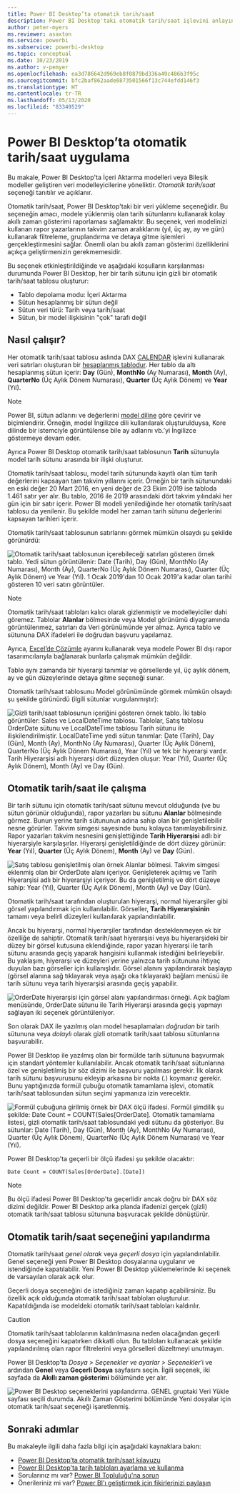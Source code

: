 ```yaml
---
title: Power BI Desktop’ta otomatik tarih/saat
description: Power BI Desktop'taki otomatik tarih/saat işlevini anlayın.
author: peter-myers
ms.reviewer: asaxton
ms.service: powerbi
ms.subservice: powerbi-desktop
ms.topic: conceptual
ms.date: 10/23/2019
ms.author: v-pemyer
ms.openlocfilehash: ea3d786642d969eb8f0879bd336a49c486b3f95c
ms.sourcegitcommit: bfc2baf862aade6873501566f13c744efdd146f3
ms.translationtype: HT
ms.contentlocale: tr-TR
ms.lasthandoff: 05/13/2020
ms.locfileid: "83349529"
---
```

# <a name="apply-auto-datetime-in-power-bi-desktop"></a>Power BI Desktop’ta otomatik tarih/saat uygulama

Bu makale, Power BI Desktop'ta İçeri Aktarma modelleri veya Bileşik modeller geliştiren veri modelleyicilerine yöneliktir. _Otomatik tarih/saat_ seçeneği tanıtılır ve açıklanır.

Otomatik tarih/saat, Power BI Desktop'taki bir veri yükleme seçeneğidir. Bu seçeneğin amacı, modele yüklenmiş olan tarih sütunlarını kullanarak kolay akıllı zaman gösterimi raporlaması sağlamaktır. Bu seçenek, veri modelinizi kullanan rapor yazarlarının takvim zaman aralıklarını (yıl, üç ay, ay ve gün) kullanarak filtreleme, gruplandırma ve detaya gitme işlemleri gerçekleştirmesini sağlar. Önemli olan bu akıllı zaman gösterimi özelliklerini açıkça geliştirmenizin gerekmemesidir.

Bu seçenek etkinleştirildiğinde ve aşağıdaki koşulların karşılanması durumunda Power BI Desktop, her bir tarih sütunu için gizli bir otomatik tarih/saat tablosu oluşturur:

- Tablo depolama modu: İçeri Aktarma
- Sütun hesaplanmış bir sütun değil
- Sütun veri türü: Tarih veya tarih/saat
- Sütun, bir model ilişkisinin "çok" tarafı değil

## <a name="how-it-works"></a>Nasıl çalışır?

Her otomatik tarih/saat tablosu aslında DAX [CALENDAR](/dax/calendar-function-dax) işlevini kullanarak veri satırları oluşturan bir [hesaplanmış tablodur](desktop-calculated-tables.md). Her tablo da altı hesaplanmış sütun içerir: **Day** (Gün), **MonthNo** (Ay Numarası), **Month** (Ay), **QuarterNo** (Üç Aylık Dönem Numarası), **Quarter** (Üç Aylık Dönem) ve **Year** (Yıl).

> [!NOTE]
> Power BI, sütun adlarını ve değerlerini [model diline](../fundamentals/supported-languages-countries-regions.md#choose-the-language-for-the-model-in-power-bi-desktop) göre çevirir ve biçimlendirir. Örneğin, model İngilizce dili kullanılarak oluşturulduysa, Kore dilinde bir istemciyle görüntülense bile ay adlarını vb.’yi İngilizce göstermeye devam eder.

Ayrıca Power BI Desktop otomatik tarih/saat tablosunun **Tarih** sütunuyla model tarih sütunu arasında bir ilişki oluşturur.

Otomatik tarih/saat tablosu, model tarih sütununda kayıtlı olan tüm tarih değerlerini kapsayan tam takvim yıllarını içerir. Örneğin bir tarih sütunundaki en eski değer 20 Mart 2016, en yeni değer de 23 Ekim 2019 ise tabloda 1.461 satır yer alır. Bu tablo, 2016 ile 2019 arasındaki dört takvim yılındaki her gün için bir satır içerir. Power BI modeli yenilediğinde her otomatik tarih/saat tablosu da yenilenir. Bu şekilde model her zaman tarih sütunu değerlerini kapsayan tarihleri içerir.

Otomatik tarih/saat tablosunun satırlarını görmek mümkün olsaydı şu şekilde görünürdü:

![Otomatik tarih/saat tablosunun içerebileceği satırları gösteren örnek tablo. Yedi sütun görüntülenir: Date (Tarih), Day (Gün), MonthNo (Ay Numarası), Month (Ay), QuarterNo (Üç Aylık Dönem Numarası), Quarter (Üç Aylık Dönem) ve Year (Yıl). 1 Ocak 2019'dan 10 Ocak 2019'a kadar olan tarihi gösteren 10 veri satırı görüntüler.](media/desktop-auto-date-time/auto-date-time-hidden-table-example-rows.png)

> [!NOTE]
> Otomatik tarih/saat tabloları kalıcı olarak gizlenmiştir ve modelleyiciler dahi göremez. Tablolar **Alanlar** bölmesinde veya Model görünümü diyagramında görüntülenmez, satırları da Veri görünümünde yer almaz. Ayrıca tablo ve sütununa DAX ifadeleri ile doğrudan başvuru yapılamaz.
>
> Ayrıca, [Excel’de Çözümle](../collaborate-share/service-analyze-in-excel.md) ayarını kullanarak veya modele Power BI dışı rapor tasarımcılarıyla bağlanarak bunlarla çalışmak mümkün değildir.

Tablo aynı zamanda bir hiyerarşi tanımlar ve görsellerde yıl, üç aylık dönem, ay ve gün düzeylerinde detaya gitme seçeneği sunar.

Otomatik tarih/saat tablosunu Model görünümünde görmek mümkün olsaydı şu şekilde görünürdü (ilgili sütunlar vurgulanmıştır):

![Gizli tarih/saat tablosunun içeriğini gösteren örnek tablo. İki tablo görüntüler: Sales ve LocalDateTime tablosu. Tablolar, Satış tablosu OrderDate sütunu ve LocalDateTime tablosu Tarih sütunu ile ilişkilendirilmiştir. LocalDateTime yedi sütun tanımlar: Date (Tarih), Day (Gün), Month (Ay), MonthNo (Ay Numarası), Quarter (Üç Aylık Dönem), QuarterNo (Üç Aylık Dönem Numarası), Year (Yıl) ve tek bir hiyerarşi vardır. Tarih Hiyerarşisi adlı hiyerarşi dört düzeyden oluşur: Year (Yıl), Quarter (Üç Aylık Dönem), Month (Ay) ve Day (Gün).](media/desktop-auto-date-time/auto-date-time-hidden-table-example-diagram.png)

## <a name="work-with-auto-datetime"></a>Otomatik tarih/saat ile çalışma

Bir tarih sütunu için otomatik tarih/saat sütunu mevcut olduğunda (ve bu sütun görünür olduğunda), rapor yazarları bu sütunu **Alanlar** bölmesinde görmez. Bunun yerine tarih sütununun adına sahip olan bir genişletilebilir nesne görürler. Takvim simgesi sayesinde bunu kolayca tanımlayabilirsiniz. Rapor yazarları takvim nesnesini genişlettiğinde **Tarih Hiyerarşisi** adlı bir hiyerarşiyle karşılaşırlar. Hiyerarşi genişletildiğinde de dört düzey görünür: **Year** (Yıl), **Quarter** (Üç Aylık Dönem), **Month** (Ay) ve **Day** (Gün).

![Satış tablosu genişletilmiş olan örnek Alanlar bölmesi. Takvim simgesi eklenmiş olan bir OrderDate alanı içeriyor. Genişleterek açılmış ve Tarih Hiyerarşisi adlı bir hiyerarşiyi içeriyor. Bu da genişletilmiş ve dört düzeye sahip: Year (Yıl), Quarter (Üç Aylık Dönem), Month (Ay) ve Day (Gün).](media/desktop-auto-date-time/auto-date-time-fields-pane-example.png)

Otomatik tarih/saat tarafından oluşturulan hiyerarşi, normal hiyerarşiler gibi görsel yapılandırmak için kullanılabilir. Görseller, **Tarih Hiyerarşisinin** tamamı veya belirli düzeyleri kullanılarak yapılandırılabilir.

Ancak bu hiyerarşi, normal hiyerarşiler tarafından desteklenmeyen ek bir özelliğe de sahiptir. Otomatik tarih/saat hiyerarşisi veya bu hiyerarşideki bir düzey bir görsel kutusuna eklendiğinde, rapor yazarı hiyerarşi ile tarih sütunu arasında geçiş yaparak hangisini kullanmak istediğini belirleyebilir. Bu yaklaşım, hiyerarşi ve düzeyleri yerine yalnızca tarih sütununa ihtiyaç duyulan bazı görseller için kullanışlıdır. Görsel alanını yapılandırarak başlayıp (görsel alanına sağ tıklayarak veya aşağı oka tıklayarak) bağlam menüsü ile tarih sütunu veya tarih hiyerarşisi arasında geçiş yapabilir.

![OrderDate hiyerarşisi için görsel alanı yapılandırması örneği. Açık bağlam menüsünde, OrderDate sütunu ile Tarih Hiyerarşi arasında geçiş yapmayı sağlayan iki seçenek görüntüleniyor.](media/desktop-auto-date-time/auto-date-time-configure-visuals-fields.png)

Son olarak DAX ile yazılmış olan model hesaplamaları _doğrudan_ bir tarih sütununa veya _dolaylı_ olarak gizli otomatik tarih/saat tablosu sütunlarına başvurabilir.

Power BI Desktop ile yazılmış olan bir formülde tarih sütununa başvurmak için standart yöntemler kullanılabilir. Ancak otomatik tarih/saat sütunlarına özel ve genişletilmiş bir söz dizimi ile başvuru yapılması gerekir. İlk olarak tarih sütunu başvurusunu ekleyip arkasına bir nokta (.) koymanız gerekir. Bunu yaptığınızda formül çubuğu otomatik tamamlama işlevi, otomatik tarih/saat tablosundan sütun seçimi yapmanıza izin verecektir.

![Formül çubuğuna girilmiş örnek bir DAX ölçü ifadesi. Formül şimdilik şu şekilde: Date Count = COUNT(Sales[OrderDate]. Otomatik tamamlama listesi, gizli otomatik tarih/saat tablosundaki yedi sütunu da gösteriyor. Bu sütunlar: Date (Tarih), Day (Gün), Month (Ay), MonthNo (Ay Numarası), Quarter (Üç Aylık Dönem), QuarterNo (Üç Aylık Dönem Numarası) ve Year (Yıl).](media/desktop-auto-date-time/auto-date-time-dax-auto-complete.png)

Power BI Desktop'ta geçerli bir ölçü ifadesi şu şekilde olacaktır:

```dax
Date Count = COUNT(Sales[OrderDate].[Date])
```

> [!NOTE]
> Bu ölçü ifadesi Power BI Desktop'ta geçerlidir ancak doğru bir DAX söz dizimi değildir. Power BI Desktop arka planda ifadenizi gerçek (gizli) otomatik tarih/saat tablosu sütununa başvuracak şekilde dönüştürür.

## <a name="configure-auto-datetime-option"></a>Otomatik tarih/saat seçeneğini yapılandırma

Otomatik tarih/saat _genel olarak_ veya _geçerli dosya_ için yapılandırılabilir. Genel seçeneği yeni Power BI Desktop dosyalarına uygulanır ve istendiğinde kapatılabilir. Yeni Power BI Desktop yüklemelerinde iki seçenek de varsayılan olarak açık olur.

Geçerli dosya seçeneğini de istediğiniz zaman kapatıp açabilirsiniz. Bu özellik açık olduğunda otomatik tarih/saat tabloları oluşturulur. Kapatıldığında ise modeldeki otomatik tarih/saat tabloları kaldırılır.

> [!CAUTION]
> Otomatik tarih/saat tablolarının kaldırılmasına neden olacağından geçerli dosya seçeneğini kapatırken dikkatli olun. Bu tabloları kullanacak şekilde yapılandırılmış olan rapor filtrelerini veya görselleri düzeltmeyi unutmayın.

Power BI Desktop’ta _Dosya > Seçenekler ve ayarlar > Seçenekler_’i ve ardından **Genel** veya **Geçerli Dosya** sayfasını seçin. İlgili seçenek, iki sayfada da **Akıllı zaman gösterimi** bölümünde yer alır.

![Power BI Desktop seçeneklerini yapılandırma. GENEL gruptaki Veri Yükle sayfası seçili durumda. Akıllı Zaman Gösterimi bölümünde Yeni dosyalar için otomatik tarih/saat seçeneği işaretlenmiş.](media/desktop-auto-date-time/auto-date-time-configure-global-options.png)

## <a name="next-steps"></a>Sonraki adımlar

Bu makaleyle ilgili daha fazla bilgi için aşağıdaki kaynaklara bakın:

- [Power BI Desktop’ta otomatik tarih/saat kılavuzu](../guidance/auto-date-time.md)
- [Power BI Desktop'ta tarih tabloları ayarlama ve kullanma](desktop-date-tables.md)
- Sorularınız mı var? [Power BI Topluluğu'na sorun](https://community.powerbi.com/)
- Önerileriniz mi var? [Power BI'ı geliştirmek için fikirlerinizi paylaşın](https://ideas.powerbi.com/)
